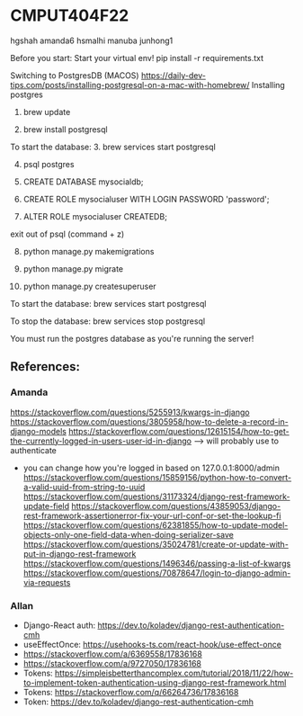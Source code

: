 # CMPUT404F22
hgshah
amanda6
hsmalhi
manuba
junhong1

Before you start:
Start your virtual env!
pip install -r requirements.txt

Switching to PostgresDB (MACOS)
https://daily-dev-tips.com/posts/installing-postgresql-on-a-mac-with-homebrew/
Installing postgres

1. brew update

2. brew install postgresql

To start the database:
3. brew services start postgresql

4. psql postgres

5. CREATE DATABASE mysocialdb;

6. CREATE ROLE mysocialuser WITH LOGIN PASSWORD 'password';

7. ALTER ROLE mysocialuser CREATEDB;

exit out of psql (command + z)

8. python manage.py makemigrations

9. python manage.py migrate

10. python manage.py createsuperuser

To start the database:
brew services start postgresql

To stop the database:
brew services stop postgresql

You must run the postgres database as you're running the server!

## References:
### Amanda
https://stackoverflow.com/questions/5255913/kwargs-in-django
https://stackoverflow.com/questions/3805958/how-to-delete-a-record-in-django-models
https://stackoverflow.com/questions/12615154/how-to-get-the-currently-logged-in-users-user-id-in-django --> will probably use to authenticate
- you can change how you're logged in based on 127.0.0.1:8000/admin
https://stackoverflow.com/questions/15859156/python-how-to-convert-a-valid-uuid-from-string-to-uuid
https://stackoverflow.com/questions/31173324/django-rest-framework-update-field
https://stackoverflow.com/questions/43859053/django-rest-framework-assertionerror-fix-your-url-conf-or-set-the-lookup-fi
https://stackoverflow.com/questions/62381855/how-to-update-model-objects-only-one-field-data-when-doing-serializer-save
https://stackoverflow.com/questions/35024781/create-or-update-with-put-in-django-rest-framework
https://stackoverflow.com/questions/1496346/passing-a-list-of-kwargs
https://stackoverflow.com/questions/70878647/login-to-django-admin-via-requests

### Allan
- Django-React auth: https://dev.to/koladev/django-rest-authentication-cmh
- useEffectOnce: https://usehooks-ts.com/react-hook/use-effect-once
- https://stackoverflow.com/a/6369558/17836168
- https://stackoverflow.com/a/9727050/17836168
- Tokens: https://simpleisbetterthancomplex.com/tutorial/2018/11/22/how-to-implement-token-authentication-using-django-rest-framework.html
- Tokens: https://stackoverflow.com/q/66264736/17836168
- Token: https://dev.to/koladev/django-rest-authentication-cmh